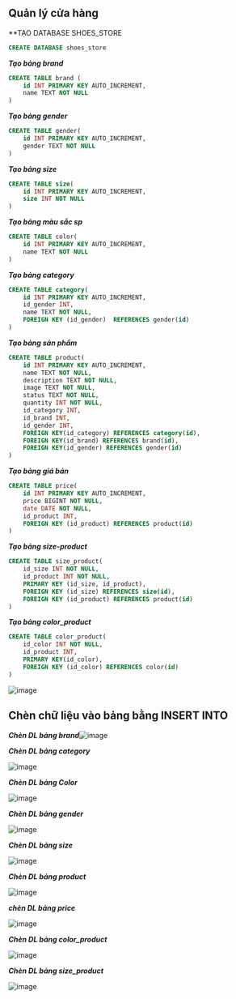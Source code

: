 ## Quản lý cửa hàng

\*\*TẠO DATABASE SHOES_STORE

```sql
CREATE DATABASE shoes_store
```

**_Tạo bảng brand_**

```sql
CREATE TABLE brand (
	id INT PRIMARY KEY AUTO_INCREMENT,
    name TEXT NOT NULL
)
```

**_Tạo bảng gender_**

```sql
CREATE TABLE gender(
	id INT PRIMARY KEY AUTO_INCREMENT,
    gender TEXT NOT NULL
)
```

**_Tạo bảng size_**

```sql
CREATE TABLE size(
	id INT PRIMARY KEY AUTO_INCREMENT,
    size INT NOT NULL
)
```

**_Tạo bảng màu sắc sp_**

```sql
CREATE TABLE color(
	id INT PRIMARY KEY AUTO_INCREMENT,
    name TEXT NOT NULL
)
```

**_Tạo bảng category_**

```sql
CREATE TABLE category(
	id INT PRIMARY KEY AUTO_INCREMENT,
    id_gender INT,
    name TEXT NOT NULL,
    FOREIGN KEY (id_gender)  REFERENCES gender(id)
)
```

**_Tạo bảng sản phẩm_**

```sql
CREATE TABLE product(
	id INT PRIMARY KEY AUTO_INCREMENT,
    name TEXT NOT NULL,
    description TEXT NOT NULL,
    image TEXT NOT NULL,
    status TEXT NOT NULL,
    quantity INT NOT NULL,
    id_category INT,
    id_brand INT,
    id_gender INT,
    FOREIGN KEY(id_category) REFERENCES category(id),
    FOREIGN KEY(id_brand) REFERENCES brand(id),
    FOREIGN KEY(id_gender) REFERENCES gender(id)
)
```

**_Tạo bảng giá bán_**

```sql
CREATE TABLE price(
	id INT PRIMARY KEY AUTO_INCREMENT,
    price BIGINT NOT NULL,
    date DATE NOT NULL,
    id_product INT,
    FOREIGN KEY (id_product) REFERENCES product(id)
)
```

**_Tạo bảng size-product_**

```sql
CREATE TABLE size_product(
	id_size INT NOT NULL,
  	id_product INT NOT NULL,
    PRIMARY KEY (id_size, id_product),
    FOREIGN KEY (id_size) REFERENCES size(id),
    FOREIGN KEY (id_product) REFERENCES product(id)
)
```

**_Tạo bảng color_product_**

```sql
CREATE TABLE color_product(
	id_color INT NOT NULL,
    id_product INT,
    PRIMARY KEY(id_color),
    FOREIGN KEY (id_color) REFERENCES color(id)
)
```

![image](https://user-images.githubusercontent.com/95128548/154494999-e7d67f3c-6eeb-4fa8-a6fa-01f5cdaf3692.png)

## Chèn chữ liệu vào bảng bằng INSERT INTO

**_Chèn DL bảng brand_**![image](https://user-images.githubusercontent.com/95128548/154711891-e49afca9-a894-4dff-bedd-9246c3c93253.png)

**_Chèn DL bảng category_**

![image](https://user-images.githubusercontent.com/95128548/154712234-8202bc6b-8f58-4c92-b23d-6e7d111d9c3b.png)

**_Chèn DL bảng Color_**

![image](https://user-images.githubusercontent.com/95128548/154713397-7f2c8c63-8063-4b43-a814-c0c93c065f4e.png)

**_Chèn DL bảng gender_**

![image](https://user-images.githubusercontent.com/95128548/154712483-df8c8c67-2ee6-4d16-84d0-5153f0445fb0.png)

**_Chèn DL bảng size_**

![image](https://user-images.githubusercontent.com/95128548/154712562-ccc1a67b-6a41-41b8-9315-e80e3150941c.png)

**_Chèn DL bảng product_**

![image](https://user-images.githubusercontent.com/95128548/154712729-f5d69669-061e-49a0-98c1-1e5d11ca4958.png)

**_chèn DL bảng price_**

![image](https://user-images.githubusercontent.com/95128548/154712852-19e6ba66-e65d-4fed-ac9c-6f666945d4ac.png)

**_Chèn DL bảng color_product_**

![image](https://user-images.githubusercontent.com/95128548/154712946-76f41700-9d99-4359-8af5-254f7c20d02c.png)

**_Chèn DL bảng size_product_**

![image](https://user-images.githubusercontent.com/95128548/154713149-6d1feae7-f6ff-4434-93d3-127da6f052dd.png)
